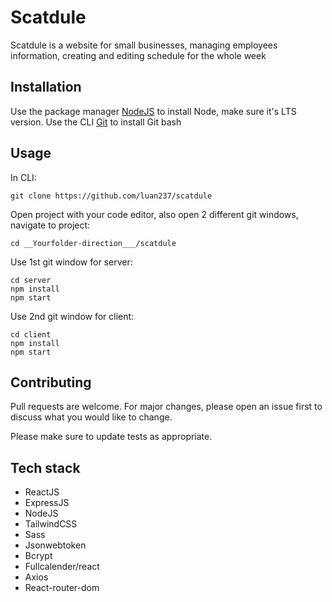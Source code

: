 # Scatdule

Scatdule is a website for small businesses, managing employees information, creating and editing schedule for the whole week

## Installation

Use the package manager [NodeJS](https://nodejs.org/en/download/) to install Node, make sure it's LTS version.
Use the CLI [Git](https://git-scm.com/downloads) to install Git bash

## Usage

In CLI:

```
git clone https://github.com/luan237/scatdule
```

Open project with your code editor, also open 2 different git windows, navigate to project:

```
cd __Yourfolder-direction___/scatdule
```

Use 1st git window for server:

```
cd server
npm install
npm start
```

Use 2nd git window for client:

```
cd client
npm install
npm start
```

## Contributing

Pull requests are welcome. For major changes, please open an issue first to discuss what you would like to change.

Please make sure to update tests as appropriate.

## Tech stack

- ReactJS
- ExpressJS
- NodeJS
- TailwindCSS
- Sass
- Jsonwebtoken
- Bcrypt
- Fullcalender/react
- Axios
- React-router-dom

